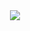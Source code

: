 <div id="header" align="center">
  <img src="https://www.canva.com/design/DAFQK-sAWB4/ZIYyHCrFYIu-ao7BhZHfgw/watch?utm_content=DAFQK-sAWB4&utm_campaign=designshare&utm_medium=link2&utm_source=sharebutton"/>
</div>
